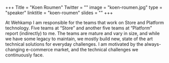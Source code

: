 +++
Title = "Koen Roumen"
Twitter = ""
image = "koen-roumen.jpg"
type = "speaker"
linktitle = "koen-roumen"
slides = ""
+++

At Wehkamp I am responsible for the teams that work on Store and Platform technology. Five teams at “Store” and another five teams at “Platform” report (indirectly) to me. The teams are mature and vary in size, and while we have some legacy to maintain, we mostly build new, state of the art technical solutions for everyday challenges. I am motivated by the always-changing e-commerce market, and the technical challenges we continuously face.